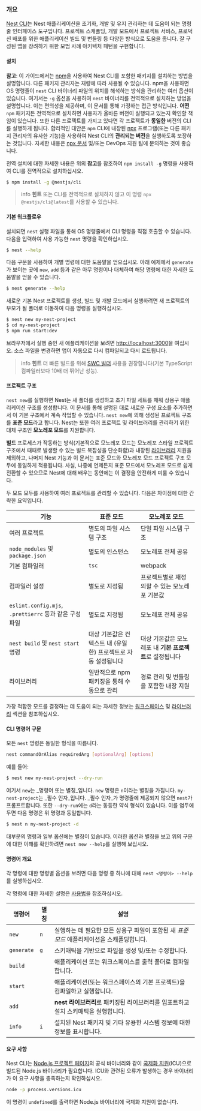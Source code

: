 ### 개요

[Nest CLI](https://github.com/nestjs/nest-cli)는 Nest 애플리케이션을 초기화, 개발 및 유지 관리하는 데 도움이 되는 명령줄 인터페이스 도구입니다. 프로젝트 스캐폴딩, 개발 모드에서 프로젝트 서비스, 프로덕션 배포를 위한 애플리케이션 빌드 및 번들링 등 다양한 방식으로 도움을 줍니다. 잘 구성된 앱을 장려하기 위한 모범 사례 아키텍처 패턴을 구현합니다.

#### 설치

**참고**: 이 가이드에서는 [npm](https://docs.npmjs.com/downloading-and-installing-node-js-and-npm)을 사용하여 Nest CLI를 포함한 패키지를 설치하는 방법을 설명합니다. 다른 패키지 관리자는 재량에 따라 사용될 수 있습니다. npm을 사용하면 OS 명령줄이 `nest` CLI 바이너리 파일의 위치를 해석하는 방식을 관리하는 여러 옵션이 있습니다. 여기서는 `-g` 옵션을 사용하여 `nest` 바이너리를 전역적으로 설치하는 방법을 설명합니다. 이는 편의성을 제공하며, 이 문서를 통해 가정하는 접근 방식입니다. **어떤** `npm` 패키지든 전역적으로 설치하면 사용자가 올바른 버전이 실행되고 있는지 확인할 책임이 있습니다. 또한 다른 프로젝트를 가지고 있다면 각 프로젝트가 **동일한** 버전의 CLI를 실행하게 됩니다. 합리적인 대안은 `npm` CLI에 내장된 [npx](https://github.com/npm/cli/blob/latest/docs/lib/content/commands/npx.md) 프로그램(또는 다른 패키지 관리자의 유사한 기능)을 사용하여 Nest CLI의 **관리되는 버전**을 실행하도록 보장하는 것입니다. 자세한 내용은 [npx 문서](https://github.com/npm/cli/blob/latest/docs/lib/content/commands/npx.md) 및/또는 DevOps 지원 팀에 문의하는 것이 좋습니다.

전역 설치에 대한 자세한 내용은 위의 **참고**를 참조하여 `npm install -g` 명령을 사용하여 CLI를 전역적으로 설치하십시오.

```bash
$ npm install -g @nestjs/cli
```

> info **힌트** 또는 CLI를 전역적으로 설치하지 않고 이 명령 `npx @nestjs/cli@latest`를 사용할 수 있습니다.

#### 기본 워크플로우

설치되면 `nest` 실행 파일을 통해 OS 명령줄에서 CLI 명령을 직접 호출할 수 있습니다. 다음을 입력하여 사용 가능한 `nest` 명령을 확인하십시오.

```bash
$ nest --help
```

다음 구문을 사용하여 개별 명령에 대한 도움말을 얻으십시오. 아래 예제에서 `generate`가 보이는 곳에 `new`, `add` 등과 같은 아무 명령이나 대체하여 해당 명령에 대한 자세한 도움말을 얻을 수 있습니다.

```bash
$ nest generate --help
```

새로운 기본 Nest 프로젝트를 생성, 빌드 및 개발 모드에서 실행하려면 새 프로젝트의 부모가 될 폴더로 이동하여 다음 명령을 실행하십시오.

```bash
$ nest new my-nest-project
$ cd my-nest-project
$ npm run start:dev
```

브라우저에서 실행 중인 새 애플리케이션을 보려면 [http://localhost:3000](http://localhost:3000)을 여십시오. 소스 파일을 변경하면 앱이 자동으로 다시 컴파일되고 다시 로드됩니다.

> info **힌트** 더 빠른 빌드를 위해 [SWC 빌더](/recipes/swc) 사용을 권장합니다(기본 TypeScript 컴파일러보다 10배 더 뛰어난 성능).

#### 프로젝트 구조

`nest new`를 실행하면 Nest는 새 폴더를 생성하고 초기 파일 세트를 채워 상용구 애플리케이션 구조를 생성합니다. 이 문서를 통해 설명된 대로 새로운 구성 요소를 추가하면서 이 기본 구조에서 계속 작업할 수 있습니다. `nest new`에 의해 생성된 프로젝트 구조를 **표준 모드**라고 합니다. Nest는 또한 여러 프로젝트 및 라이브러리를 관리하기 위한 대체 구조인 **모노레포 모드**를 지원합니다.

**빌드** 프로세스가 작동하는 방식(기본적으로 모노레포 모드는 모노레포 스타일 프로젝트 구조에서 때때로 발생할 수 있는 빌드 복잡성을 단순화함)과 내장된 [라이브러리](/cli/libraries) 지원을 제외하고, 나머지 Nest 기능과 이 문서는 표준 모드와 모노레포 모드 프로젝트 구조 모두에 동일하게 적용됩니다. 사실, 나중에 언제든지 표준 모드에서 모노레포 모드로 쉽게 전환할 수 있으므로 Nest에 대해 배우는 동안에는 이 결정을 안전하게 미룰 수 있습니다.

두 모드 모두를 사용하여 여러 프로젝트를 관리할 수 있습니다. 다음은 차이점에 대한 간략한 요약입니다.

| 기능                                                       | 표준 모드                                                          | 모노레포 모드                                                  |
| ---------------------------------------------------------- | ------------------------------------------------------------------ | ---------------------------------------------------------- |
| 여러 프로젝트                                              | 별도의 파일 시스템 구조                                            | 단일 파일 시스템 구조                                          |
| `node_modules` 및 `package.json`                            | 별도의 인스턴스                                                    | 모노레포 전체 공유                                             |
| 기본 컴파일러                                              | `tsc`                                                              | webpack                                                    |
| 컴파일러 설정                                              | 별도로 지정됨                                                      | 프로젝트별로 재정의할 수 있는 모노레포 기본값                      |
| `eslint.config.mjs`, `.prettierrc` 등과 같은 구성 파일         | 별도로 지정됨                                                      | 모노레포 전체 공유                                             |
| `nest build` 및 `nest start` 명령                         | 대상 기본값은 컨텍스트 내 (유일한) 프로젝트로 자동 설정됩니다             | 대상 기본값은 모노레포 내 **기본 프로젝트**로 설정됩니다               |
| 라이브러리                                                 | 일반적으로 npm 패키징을 통해 수동으로 관리                         | 경로 관리 및 번들링을 포함한 내장 지원                           |

가장 적합한 모드를 결정하는 데 도움이 되는 자세한 정보는 [워크스페이스](/cli/monorepo) 및 [라이브러리](/cli/libraries) 섹션을 참조하십시오.

<app-banner-courses></app-banner-courses>

#### CLI 명령어 구문

모든 `nest` 명령은 동일한 형식을 따릅니다.

```bash
nest commandOrAlias requiredArg [optionalArg] [options]
```

예를 들어:

```bash
$ nest new my-nest-project --dry-run
```

여기서 `new`는 _명령어 또는 별칭_입니다. `new` 명령은 `n`이라는 별칭을 가집니다. `my-nest-project`는 _필수 인자_입니다. _필수 인자_가 명령줄에 제공되지 않으면 `nest`가 프롬프트합니다. 또한 `--dry-run`에는 `d`라는 동등한 약식 형식이 있습니다. 이를 염두에 두면 다음 명령은 위 명령과 동일합니다.

```bash
$ nest n my-nest-project -d
```

대부분의 명령과 일부 옵션에는 별칭이 있습니다. 이러한 옵션과 별칭을 보고 위의 구문에 대한 이해를 확인하려면 `nest new --help`를 실행해 보십시오.

#### 명령어 개요

각 명령에 대한 명령별 옵션을 보려면 다음 명령 중 하나에 대해 `nest <명령어> --help`를 실행하십시오.

각 명령에 대한 자세한 설명은 [사용법](/cli/usages)을 참조하십시오.

| 명령어    | 별칭 | 설명                                                                                               |
| ---------- | ----- | -------------------------------------------------------------------------------------------------- |
| `new`      | `n`   | 실행하는 데 필요한 모든 상용구 파일이 포함된 새 _표준 모드_ 애플리케이션을 스캐폴딩합니다.               |
| `generate` | `g`   | 스키매틱을 기반으로 파일을 생성 및/또는 수정합니다.                                                    |
| `build`    |       | 애플리케이션 또는 워크스페이스를 출력 폴더로 컴파일합니다.                                             |
| `start`    |       | 애플리케이션(또는 워크스페이스의 기본 프로젝트)을 컴파일하고 실행합니다.                                 |
| `add`      |       | **nest 라이브러리**로 패키징된 라이브러리를 임포트하고 설치 스키매틱을 실행합니다.                           |
| `info`     | `i`   | 설치된 Nest 패키지 및 기타 유용한 시스템 정보에 대한 정보를 표시합니다.                                    |

#### 요구 사항

Nest CLI는 [Node.js 프로젝트 페이지](https://nodejs.org/en/download)의 공식 바이너리와 같이 [국제화 지원](https://nodejs.org/api/intl.html)(ICU)으로 빌드된 Node.js 바이너리가 필요합니다. ICU와 관련된 오류가 발생하는 경우 바이너리가 이 요구 사항을 충족하는지 확인하십시오.

```bash
node -p process.versions.icu
```

이 명령이 `undefined`를 출력하면 Node.js 바이너리에 국제화 지원이 없습니다.
